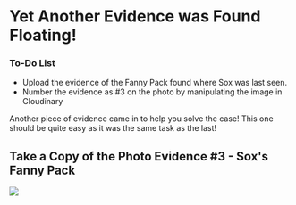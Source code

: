 # Yet Another Evidence was Found Floating!

<div class="aside">
<h3>To-Do List</h3>
<ul>
  <li>Upload the evidence of the Fanny Pack found where Sox was last seen.</li>
  <li>Number the evidence as #3 on the photo by manipulating the image in Cloudinary</li>
</ul>
</div>

Another piece of evidence came in to help you solve the case! This one should be quite easy as it was the same task as the last!

## Take a Copy of the Photo Evidence #3 - Sox's Fanny Pack

![](https://res.cloudinary.com/tessamero/image/upload/v1616636248/fannypack.jpg)

